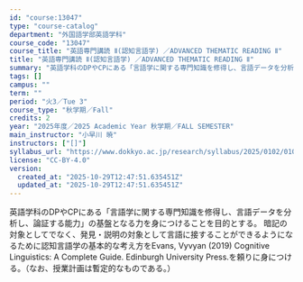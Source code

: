 ```yaml
---
id: "course:13047"
type: "course-catalog"
department: "外国語学部英語学科"
course_code: "13047"
course_title: "英語専門講読 Ⅱ(認知言語学) ／ADVANCED THEMATIC READING Ⅱ"
title: "英語専門講読 Ⅱ(認知言語学) ／ADVANCED THEMATIC READING Ⅱ"
summary: "英語学科のDPやCPにある「言語学に関する専門知識を修得し、言語データを分析し、論証する能力」の基盤となる力を身につけることを目的とする。 暗記の対象としてでなく、発見・説明の対象として言語に接することができるようになるために認知言語学の基…"
tags: []
campus: ""
term: ""
period: "火3／Tue 3"
course_type: "秋学期／Fall"
credits: 2
year: "2025年度／2025 Academic Year 秋学期／FALL SEMESTER"
main_instructor: "小早川 暁"
instructors: ["[]"]
syllabus_url: "https://www.dokkyo.ac.jp/research/syllabus/2025/0102/0102_13047_ja_JP.html"
license: "CC-BY-4.0"
version:
  created_at: "2025-10-29T12:47:51.635451Z"
  updated_at: "2025-10-29T12:47:51.635451Z"
---
```

英語学科のDPやCPにある「言語学に関する専門知識を修得し、言語データを分析し、論証する能力」の基盤となる力を身につけることを目的とする。 暗記の対象としてでなく、発見・説明の対象として言語に接することができるようになるために認知言語学の基本的な考え方をEvans, Vyvyan (2019) Cognitive Linguistics: A Complete Guide. Edinburgh University Press.を頼りに身につける。（なお、授業計画は暫定的なものである。）
